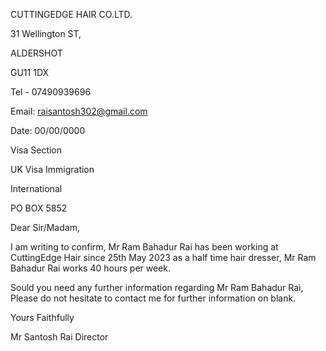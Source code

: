 CUTTINGEDGE HAIR CO.LTD.

31 Wellington ST,

ALDERSHOT

GU11 1DX

Tel - 07490939696

Email: raisantosh302@gmail.com

Date: 00/00/0000

Visa Section

UK Visa Immigration

International

PO BOX 5852


Dear Sir/Madam,

I am writing to confirm, Mr Ram Bahadur Rai has been working at
CuttingEdge Hair since 25th May 2023 as a half time hair dresser,
Mr Ram Bahadur Rai works 40 hours per week.

Sould you need any further information regarding Mr Ram Bahadur Rai,
Please do not hesitate to contact me for further information on blank.



Yours Faithfully





Mr Santosh Rai
Director

